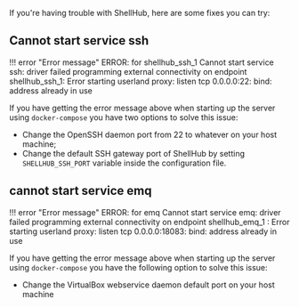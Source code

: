 If you're having trouble with ShellHub, here are some fixes you can try:

## Cannot start service ssh

!!! error "Error message"
    ERROR: for shellhub_ssh_1  Cannot start service ssh: driver failed programming external connectivity on endpoint shellhub_ssh_1: Error starting userland proxy: listen tcp 0.0.0.0:22: bind: address already in use

If you have getting the error message above when starting up the server using `docker-compose` you have two options to solve this issue:

* Change the OpenSSH daemon port from 22 to whatever on your host machine;
* Change the default SSH gateway port of ShellHub by setting `SHELLHUB_SSH_PORT` variable inside the configuration file.

## cannot start service emq


!!! error "Error message"
	ERROR: for emq  Cannot start service emq: driver failed programming external connectivity on endpoint shellhub_emq_1 : Error starting userland proxy: listen tcp 0.0.0.0:18083: bind: address already in use

If you have getting the error message above when starting up the server using `docker-compose` you have the following option to solve this issue:

* Change the VirtualBox webservice daemon default port on your host machine
